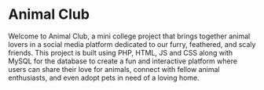 # Animal Club

Welcome to Animal Club, a mini college project that brings together animal lovers in a social media platform dedicated to our furry, feathered, and scaly friends. This project is built using PHP, HTML, JS and CSS along with MySQL for the database to create a fun and interactive platform where users can share their love for animals, connect with fellow animal enthusiasts, and even adopt pets in need of a loving home.
